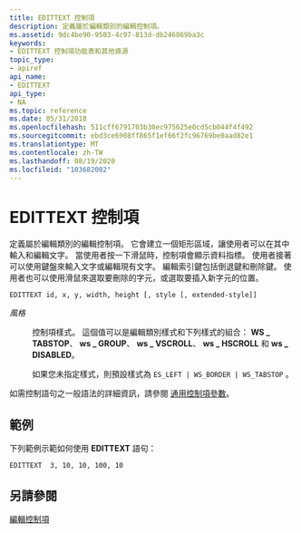 ```yaml
---
title: EDITTEXT 控制項
description: 定義屬於編輯類別的編輯控制項。
ms.assetid: 9dc4be90-9503-4c97-813d-db246869ba3c
keywords:
- EDITTEXT 控制項功能表和其他資源
topic_type:
- apiref
api_name:
- EDITTEXT
api_type:
- NA
ms.topic: reference
ms.date: 05/31/2018
ms.openlocfilehash: 511cff6791703b30ec975625e0cd5cb044f4f492
ms.sourcegitcommit: ebd3ce6908ff865f1ef66f2fc96769be0aad82e1
ms.translationtype: MT
ms.contentlocale: zh-TW
ms.lasthandoff: 08/19/2020
ms.locfileid: "103682002"
---
```

# <a name="edittext-control"></a>EDITTEXT 控制項

定義屬於編輯類別的編輯控制項。 它會建立一個矩形區域，讓使用者可以在其中輸入和編輯文字。 當使用者按一下滑鼠時，控制項會顯示資料指標。 使用者接著可以使用鍵盤來輸入文字或編輯現有文字。 編輯索引鍵包括倒退鍵和刪除鍵。 使用者也可以使用滑鼠來選取要刪除的字元，或選取要插入新字元的位置。

``` syntax
EDITTEXT id, x, y, width, height [, style [, extended-style]]
```

<dl> <dt>

<span id="style"></span><span id="STYLE"></span>*風格*
</dt> <dd>

控制項樣式。 這個值可以是編輯類別樣式和下列樣式的組合： **WS \_ TABSTOP**、 **ws \_ GROUP**、 **ws \_ VSCROLL**、 **ws \_ HSCROLL** 和 **ws \_ DISABLED**。

如果您未指定樣式，則預設樣式為 `ES_LEFT | WS_BORDER | WS_TABSTOP` 。

</dd> </dl>

如需控制語句之一般語法的詳細資訊，請參閱 [通用控制項參數](common-control-parameters.md)。

## <a name="examples"></a>範例

下列範例示範如何使用 **EDITTEXT** 語句：

``` syntax
EDITTEXT  3, 10, 10, 100, 10
```

## <a name="see-also"></a>另請參閱

<dl> <dt>

[編輯控制項](../controls/about-edit-controls.md)
</dt> </dl>

 

 